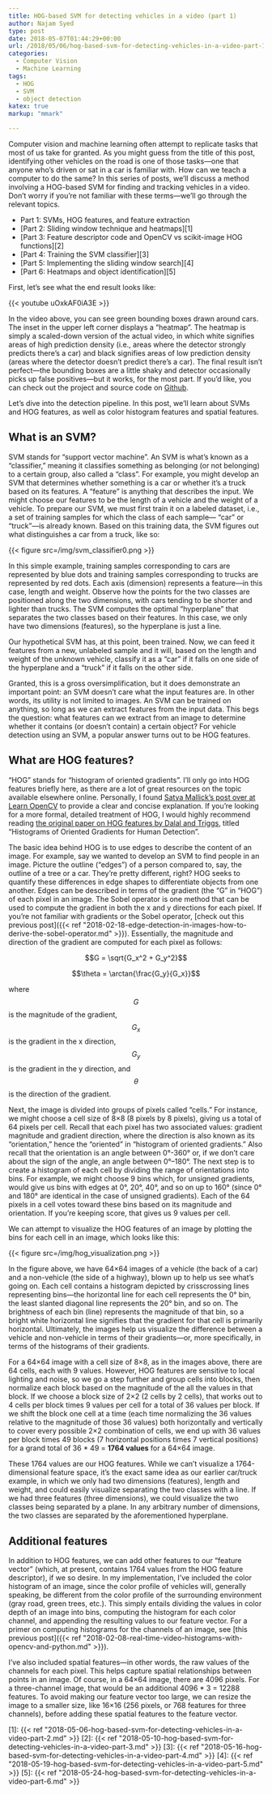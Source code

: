 ```yaml
---
title: HOG-based SVM for detecting vehicles in a video (part 1)
author: Najam Syed
type: post
date: 2018-05-07T01:44:29+00:00
url: /2018/05/06/hog-based-svm-for-detecting-vehicles-in-a-video-part-1/
categories:
  - Computer Vision
  - Machine Learning
tags:
  - HOG
  - SVM
  - object detection
katex: true
markup: "mmark"

---
```

Computer vision and machine learning often attempt to replicate tasks that most
of us take for granted. As you might guess from the title of this post,
identifying other vehicles on the road is one of those tasks&#8212;one that
anyone who&#8217;s driven or sat in a car is familiar with. How can we teach a
computer to do the same? In this series of posts, we&#8217;ll discuss a method
involving a HOG-based SVM for finding and tracking vehicles in a video.
Don&#8217;t worry if you&#8217;re not familiar with these
terms&#8212;we&#8217;ll go through the relevant topics.

- Part 1: SVMs, HOG features, and feature extraction
- [Part 2: Sliding window technique and heatmaps][1]
- [Part 3: Feature descriptor code and OpenCV vs scikit-image HOG functions][2]
- [Part 4: Training the SVM classifier][3]
- [Part 5: Implementing the sliding window search][4]
- [Part 6: Heatmaps and object identification][5]

First, let&#8217;s see what the end result looks like:

{{< youtube uOxkAF0iA3E >}}

In the video above, you can see green bounding boxes drawn around cars. The
inset in the upper left corner displays a &#8220;heatmap&#8221;. The heatmap is
simply a scaled-down version of the actual video, in which white signifies areas
of high prediction density (i.e., areas where the detector strongly predicts
there&#8217;s a car) and black signifies areas of low prediction density (areas
where the detector doesn&#8217;t predict there&#8217;s a car). The final result
isn&#8217;t perfect&#8212;the bounding boxes are a little shaky and detector
occasionally picks up false positives&#8212;but it works, for the most part. If
you&#8217;d like, you can check out the project and source code on
[Github](https://github.com/nrsyed/svm-vehicle-detector).

Let&#8217;s dive into the detection pipeline. In this post, we&#8217;ll learn
about SVMs and HOG features, as well as color histogram features and spatial
features.

## What is an SVM?

SVM stands for &#8220;support vector machine&#8221;. An SVM is what&#8217;s
known as a &#8220;classifier,&#8221; meaning it classifies something as
belonging (or not belonging) to a certain group, also called a
&#8220;class&#8221;. For example, you might develop an SVM that determines
whether something is a car or whether it&#8217;s a truck based on its features.
A &#8220;feature&#8221; is anything that describes the input. We might choose
our features to be the length of a vehicle and the weight of a vehicle. To
prepare our SVM, we must first train it on a labeled dataset, i.e., a set of
training samples for which the class of each sample&#8212; &#8220;car&#8221; or
&#8220;truck&#8221;&#8212;is already known. Based on this training data, the SVM
figures out what distinguishes a car from a truck, like so:

{{< figure src=/img/svm_classifier0.png >}}

In this simple example, training samples corresponding to cars are represented
by blue dots and training samples corresponding to trucks are represented by red
dots. Each axis (dimension) represents a feature&#8212;in this case, length and
weight. Observe how the points for the two classes are positioned along the two
dimensions, with cars tending to be shorter and lighter than trucks. The SVM
computes the optimal &#8220;hyperplane&#8221; that separates the two classes
based on their features. In this case, we only have two dimensions (features),
so the hyperplane is just a line.

Our hypothetical SVM has, at this point, been trained. Now, we can feed it
features from a new, unlabeled sample and it will, based on the length and
weight of the unknown vehicle, classify it as a &#8220;car&#8221; if it falls on
one side of the hyperplane and a &#8220;truck&#8221; if it falls on the other
side.

Granted, this is a gross oversimplification, but it does demonstrate an
important point: an SVM doesn&#8217;t care what the input features are. In other
words, its utility is not limited to images. An SVM can be trained on anything,
so long as we can extract features from the input data. This begs the question:
what features can we extract from an image to determine whether it contains (or
doesn&#8217;t contain) a certain object? For vehicle detection using an SVM, a
popular answer turns out to be HOG features.

## What are HOG features?

&#8220;HOG&#8221; stands for &#8220;histogram of oriented gradients&#8221;.
I&#8217;ll only go into HOG features briefly here, as there are a lot of great
resources on the topic available elsewhere online. Personally, I found
[Satya Mallick’s post over at Learn OpenCV](https://www.learnopencv.com/histogram-of-oriented-gradients/) to provide a clear and
concise explanation. If you&#8217;re looking for a more formal, detailed
treatment of HOG, I would highly recommend reading
[the original paper on HOG features by Dalal and Triggs](https://lear.inrialpes.fr/people/triggs/pubs/Dalal-cvpr05.pdf), titled
&#8220;Histograms of Oriented Gradients for Human Detection&#8221;.

The basic idea behind HOG is to use edges to describe the content of an image.
For example, say we wanted to develop an SVM to find people in an image. Picture
the outline (&#8220;edges&#8221;) of a person compared to, say, the outline of a
tree or a car. They&#8217;re pretty different, right? HOG seeks to quantify
these differences in edge shapes to differentiate objects from one another.
Edges can be described in terms of the gradient (the &#8220;G&#8221; in
&#8220;HOG&#8221;) of each pixel in an image. The Sobel operator is one method
that can be used to compute the gradient in both the x and y directions for each
pixel. If you&#8217;re not familiar with gradients or the Sobel operator,
[check out this previous post]({{< ref "2018-02-18-edge-detection-in-images-how-to-derive-the-sobel-operator.md" >}}). Essentially, the magnitude and direction of
the gradient are computed for each pixel as follows:

$$G = \sqrt{G_x^2 + G_y^2}$$

$$\theta = \arctan{\frac{G_y}{G_x}}$$

where $$G$$ is the magnitude of the gradient, $$G_x$$ is the gradient in the x
direction, $$G_y$$ is the gradient in the y direction, and $$\theta$$ is the
direction of the gradient.

Next, the image is divided into groups of pixels called &#8220;cells.&#8221; For
instance, we might choose a cell size of 8&#215;8 (8 pixels by 8 pixels), giving
us a total of 64 pixels per cell. Recall that each pixel has two associated
values: gradient magnitude and gradient direction, where the direction is also
known as its &#8220;orientation,&#8221; hence the &#8220;oriented&#8221; in
&#8220;histogram of oriented gradients.&#8221; Also recall that the orientation
is an angle between 0&#176;-360&#176; or, if we don&#8217;t care about the sign
of the angle, an angle between 0&#176;–180&#176;. The next step is to create a
histogram of each cell by dividing the range of orientations into bins. For
example, we might choose 9 bins which, for unsigned gradients, would give us
bins with edges at 0&#176;, 20&#176;, 40&#176;, and so on up to 160&#176; (since
0&#176; and 180&#176; are identical in the case of unsigned gradients). Each of
the 64 pixels in a cell votes toward these bins based on its magnitude and
orientation. If you&#8217;re keeping score, that gives us 9 values per cell.

We can attempt to visualize the HOG features of an image by plotting the bins
for each cell in an image, which looks like this:

{{< figure src=/img/hog_visualization.png >}}

In the figure above, we have 64&#215;64 images of a vehicle (the back of a car)
and a non-vehicle (the side of a highway), blown up to help us see what&#8217;s
going on. Each cell contains a histogram depicted by crisscrossing lines
representing bins&#8212;the horizontal line for each cell represents the 0&#176;
bin, the least slanted diagonal line represents the 20&#176; bin, and so on. The
brightness of each bin (line) represents the magnitude of that bin, so a bright
white horizontal line signifies that the gradient for that cell is primarily
horizontal. Ultimately, the images help us visualize the difference between a
vehicle and non-vehicle in terms of their gradients&#8212;or, more specifically,
in terms of the histograms of their gradients.

For a 64&#215;64 image with a cell size of 8&#215;8, as in the images above,
there are 64 cells, each with 9 values. However, HOG features are sensitive to
local lighting and noise, so we go a step further and group cells into blocks,
then normalize each block based on the magnitude of the all the values in that
block. If we choose a block size of 2&#215;2 (2 cells by 2 cells), that works
out to 4 cells per block times 9 values per cell for a total of 36 values per
block. If we shift the block one cell at a time (each time normalizing the 36
values relative to the magnitude of those 36 values) both horizontally and
vertically to cover every possible 2&#215;2 combination of cells, we end up with
36 values per block times 49 blocks (7 horizontal positions times 7 vertical
positions) for a grand total of 36 * 49 = **1764 values** for a 64&#215;64
image.

These 1764 values are our HOG features. While we can&#8217;t visualize a
1764-dimensional feature space, it&#8217;s the exact same idea as our earlier
car/truck example, in which we only had two dimensions (features), length and
weight, and could easily visualize separating the two classes with a line. If we
had three features (three dimensions), we could visualize the two classes being
separated by a plane. In any arbitrary number of dimensions, the two classes are
separated by the aforementioned hyperplane.

## Additional features

In addition to HOG features, we can add other features to our &#8220;feature
vector&#8221; (which, at present, contains 1764 values from the HOG feature
descriptor), if we so desire. In my implementation, I&#8217;ve included the
color histogram of an image, since the color profile of vehicles will, generally
speaking, be different from the color profile of the surrounding environment
(gray road, green trees, etc.). This simply entails dividing the values in color
depth of an image into bins, computing the histogram for each color channel, and
appending the resulting values to our feature vector. For a primer on computing
histograms for the channels of an image, see
[this previous post]({{< ref "2018-02-08-real-time-video-histograms-with-opencv-and-python.md" >}}).

I&#8217;ve also included spatial features&#8212;in other words, the raw values
of the channels for each pixel. This helps capture spatial relationships between
points in an image. Of course, in a 64&#215;64 image, there are 4096 pixels. For
a three-channel image, that would be an additional 4096 * 3 = 12288 features. To
avoid making our feature vector too large, we can resize the image to a smaller
size, like 16&#215;16 (256 pixels, or 768 features for three channels), before
adding these spatial features to the feature vector.

[1]: {{< ref "2018-05-06-hog-based-svm-for-detecting-vehicles-in-a-video-part-2.md" >}}
[2]: {{< ref "2018-05-10-hog-based-svm-for-detecting-vehicles-in-a-video-part-3.md" >}}
[3]: {{< ref "2018-05-16-hog-based-svm-for-detecting-vehicles-in-a-video-part-4.md" >}}
[4]: {{< ref "2018-05-19-hog-based-svm-for-detecting-vehicles-in-a-video-part-5.md" >}}
[5]: {{< ref "2018-05-24-hog-based-svm-for-detecting-vehicles-in-a-video-part-6.md" >}}
